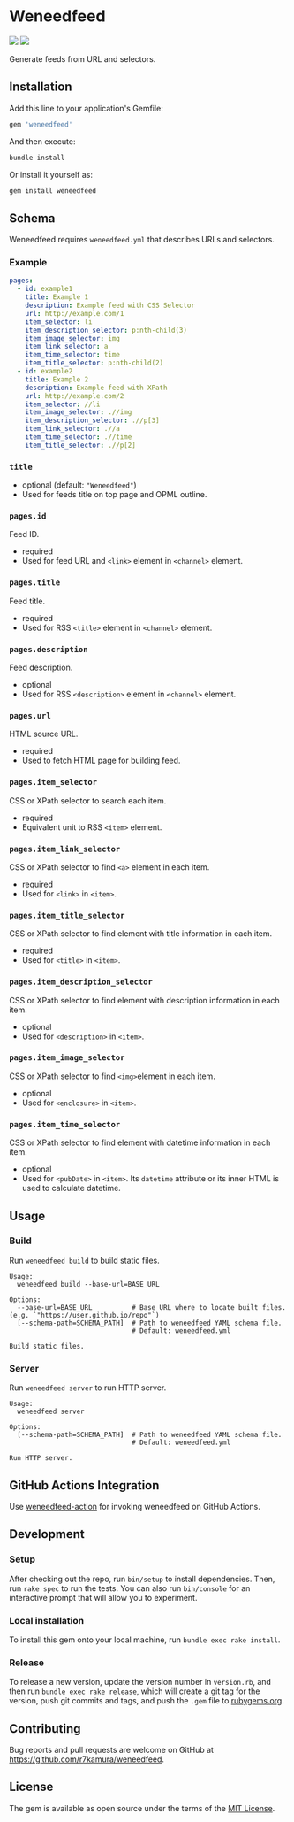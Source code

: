 # Weneedfeed

[![](https://badge.fury.io/rb/weneedfeed.svg)](https://rubygems.org/gems/weneedfeed)
[![](https://github.com/r7kamura/weneedfeed/workflows/test/badge.svg)](https://github.com/r7kamura/weneedfeed/actions?query=workflow%3Atest)

Generate feeds from URL and selectors.

## Installation

Add this line to your application's Gemfile:

```ruby
gem 'weneedfeed'
```

And then execute:

```sh
bundle install
```

Or install it yourself as:

```sh
gem install weneedfeed
```

## Schema

Weneedfeed requires `weneedfeed.yml` that describes URLs and selectors.

### Example

```yaml
pages:
  - id: example1
    title: Example 1
    description: Example feed with CSS Selector
    url: http://example.com/1
    item_selector: li
    item_description_selector: p:nth-child(3)
    item_image_selector: img
    item_link_selector: a
    item_time_selector: time
    item_title_selector: p:nth-child(2)
  - id: example2
    title: Example 2
    description: Example feed with XPath
    url: http://example.com/2
    item_selector: //li
    item_image_selector: .//img
    item_description_selector: .//p[3]
    item_link_selector: .//a
    item_time_selector: .//time
    item_title_selector: .//p[2]
```

### `title`

- optional (default: `"Weneedfeed"`)
- Used for feeds title on top page and OPML outline.

### `pages.id`

Feed ID.

- required
- Used for feed URL and `<link>` element in `<channel>` element.

### `pages.title`

Feed title.

- required
- Used for RSS `<title>` element in `<channel>` element.

### `pages.description`

Feed description.

- optional
- Used for RSS `<description>` element in `<channel>` element.

### `pages.url`

HTML source URL.

- required
- Used to fetch HTML page for building feed.

### `pages.item_selector`

CSS or XPath selector to search each item.

- required
- Equivalent unit to RSS `<item>` element.

### `pages.item_link_selector`

CSS or XPath selector to find `<a>` element in each item.

- required
- Used for `<link>` in `<item>`.

### `pages.item_title_selector`

CSS or XPath selector to find element with title information in each item.

- required
- Used for `<title>` in `<item>`.

### `pages.item_description_selector`

CSS or XPath selector to find element with description information in each item.

- optional
- Used for `<description>` in `<item>`.

### `pages.item_image_selector`

CSS or XPath selector to find `<img>`element in each item.

- optional
- Used for `<enclosure>` in `<item>`.

### `pages.item_time_selector`

CSS or XPath selector to find element with datetime information in each item.

- optional
- Used for `<pubDate>` in `<item>`. Its `datetime` attribute or its inner HTML is used to calculate datetime.

## Usage

### Build

Run `weneedfeed build` to build static files.

```
Usage:
  weneedfeed build --base-url=BASE_URL

Options:
  --base-url=BASE_URL          # Base URL where to locate built files. (e.g. `"https://user.github.io/repo"`)
  [--schema-path=SCHEMA_PATH]  # Path to weneedfeed YAML schema file.
                               # Default: weneedfeed.yml

Build static files.
```

### Server

Run `weneedfeed server` to run HTTP server.

```
Usage:
  weneedfeed server

Options:
  [--schema-path=SCHEMA_PATH]  # Path to weneedfeed YAML schema file.
                               # Default: weneedfeed.yml

Run HTTP server.
```

## GitHub Actions Integration

Use [weneedfeed-action](https://github.com/r7kamura/weneedfeed-action) for invoking weneedfeed on GitHub Actions.

## Development

### Setup

After checking out the repo, run `bin/setup` to install dependencies. Then, run `rake spec` to run the tests. You can also run `bin/console` for an interactive prompt that will allow you to experiment.

### Local installation

To install this gem onto your local machine, run `bundle exec rake install`.

### Release

To release a new version, update the version number in `version.rb`, and then run `bundle exec rake release`, which will create a git tag for the version, push git commits and tags, and push the `.gem` file to [rubygems.org](https://rubygems.org).

## Contributing

Bug reports and pull requests are welcome on GitHub at https://github.com/r7kamura/weneedfeed.

## License

The gem is available as open source under the terms of the [MIT License](https://opensource.org/licenses/MIT).
